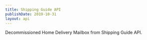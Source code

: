 ```yaml
---
title: Shipping Guide API
publishDate: 2019-10-31
layout: api
---
```


Decommissioned Home Delivery Mailbox from Shipping Guide API.
